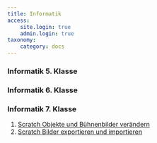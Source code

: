 ```yaml
---
title: Informatik
access:
    site.login: true
    admin.login: true
taxonomy:
    category: docs
---
```


### Informatik 5. Klasse

### Informatik 6. Klasse

### Informatik 7. Klasse
1. [Scratch Objekte und Bühnenbilder verändern](./01) 
2. [Scratch Bilder exportieren und importieren](./02)


